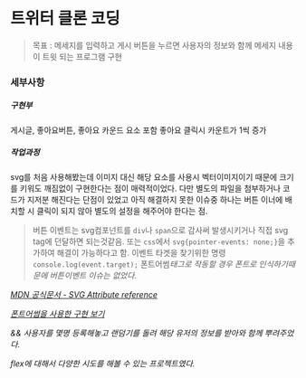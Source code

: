 # 트위터 클론 코딩

> 목표 : 메세지를 입력하고 게시 버튼을 누르면 사용자의 정보와 함께 메세지 내용이 트윗 되는 프로그램 구현

### 세부사항

##### 구현부

게시글, 좋아요버튼, 좋아요 카운드 요소 포함
좋아요 클릭시 카운트가 1씩 증가

##### 작업과정

svg를 처음 사용해봤는데 이미지 대신 해당 요소를 사용시 벡터이미지이기 때문에
크기를 키워도 깨짐없이 구현한다는 점이 매력적이었다.
다만 별도의 파일을 첨부하거나 코드가 지저분 해진다는 단점이 있었고
아직 해결하지 못한 이슈중 하나는 버튼 이너에 배치할 시 클릭이 되지 않아 별도의 설정을 해주어야 한다는 점.
> 버튼 이벤트는 svg컴포넌트를 `div`나 `span`으로 감사써 발생시키거나 직접 svg tag에 던달하면 되는것같음.
> 또는 `css`에서 `svg{pointer-events: none;}`을 추가하여 해결이 가능하다고 함.
> 이벤트 타겟을 찾기위한 명령 `console.log(event.target);`
폰트어썸<i>태그로 작동할 경우 폰트로 인식하기때문에 버튼이벤트 이슈는 없었다.

[MDN 공식문서 - SVG Attribute reference](https://developer.mozilla.org/en-US/docs/Web/SVG/Attribute)

[폰트어썸을 사용한 구현 보기](https://stackblitz.com/edit/stackblitz-starters-wq4x1y?file=script.js)

&& 사용자를 몇명 등록해놓고 랜덤기를 돌려 해당 유저의 정보를 받아와 함께 뿌려주었다.

flex에 대해서 다양한 시도를 해볼 수 있는 프로젝트였다.
